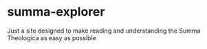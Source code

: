 # summa-explorer
Just a site designed to make reading and understanding the Summa Theologica as easy as possible
